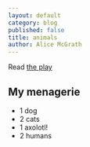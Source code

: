 ```yaml
---
layout: default
category: blog
published: false
title: animals
author: Alice McGrath
---
```


Read [the play](https://digbmc.github.io/emperor-moon/playtext/)

## My menagerie

- 1 dog
- 2 cats
- 1 axolotl!
- 2 humans
